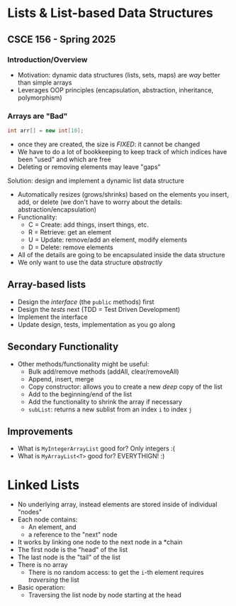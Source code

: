 # Lists & List-based Data Structures
## CSCE 156 - Spring 2025

### Introduction/Overview

* Motivation: dynamic data structures (lists, sets, maps) are *way* better than simple arrays
* Leverages OOP principles (encapsulation, abstraction, inheritance, polymorphism)

### Arrays are "Bad"

```java
int arr[] = new int[10];
```

* once they are created, the size is *FIXED*: it cannot be changed
* We have to do a lot of bookkeeping to keep track of which indices have been "used" and which are free
* Deleting or removing elements may leave "gaps"

Solution: design and implement a dynamic list data structure

* Automatically resizes (grows/shrinks) based on the elements you insert, add, or delete (we don't have to worry about the details: abstraction/encapsulation)
* Functionality:
  * C = Create: add things, insert things, etc.
  * R = Retrieve: get an element
  * U = Update: remove/add an element, modify elements
  * D = Delete: remove elements
* All of the details are going to be encapsulated inside the data structure
* We only want to use the data structure *abstractly*

## Array-based lists

* Design the *interface* (the `public` methods) first
* Design the *tests* next (TDD = Test Driven Development)
* Implement the interface
* Update design, tests, implementation as you go along

## Secondary Functionality

* Other methods/functionality might be useful:
  * Bulk add/remove methods (addAll, clear/removeAll)
  * Append, insert, merge
  * Copy constructor: allows you to create a new *deep* copy of the list
  * Add to the beginning/end of the list
  * Add the functionality to shrink the array if necessary
  * `subList`: returns a new sublist from an index `i` to index `j`

## Improvements

* What is `MyIntegerArrayList` good for?  Only integers :(
* What is `MyArrayList<T>` good for? EVERYTHIGN! :)

# Linked Lists

* No underlying array, instead elements are stored inside of individual "nodes"
* Each node contains:
  * An element, and
  * a reference to the "next" node
* It works by linking one node to the next node in a *chain
* The first node is the "head" of the list
* The last node is the "tail" of the list
* There is no array
  * There is no random access: to get the `i`-th element requires *traversing* the list
* Basic operation:
  * Traversing the list node by node starting at the head





```text












```
